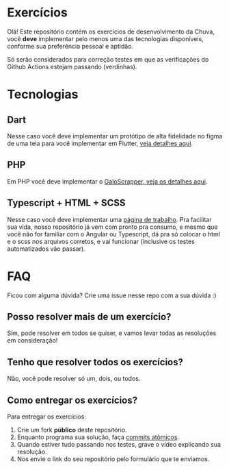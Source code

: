 # Exercícios

Olá! Este repositório contém os exercícios de desenvolvimento da Chuva, você **deve** implementar pelo menos uma das tecnologias disponíveis, conforme sua preferência pessoal e aptidão.

Só serão considerados para correção testes em que as verificações do Github Actions estejam passando (verdinhas).


# Tecnologias
## Dart
Nesse caso você deve implementar um protótipo de alta fidelidade no figma de uma tela para você implementar em Flutter, [veja detalhes aqui](https://github.com/chuva-inc/exercicios-2023/tree/master/dart/).

## PHP
Em PHP você deve implementar o [GaloScrapper, veja os detalhes aqui](https://github.com/chuva-inc/exercicios-2023/tree/master/php/src/WebScrapping).

## Typescript + HTML + SCSS
Nesse caso você deve implementar uma [página de trabalho](https://github.com/chuva-inc/exercicios-2023/tree/master/ts). Pra facilitar sua vida, nosso repositório já vem com pronto pra consumo, e mesmo que você não for familiar com o Angular ou Typescript, dá pra só colocar o html e o scss nos arquivos corretos, e vai funcionar (inclusive os testes automatizados vão passar).

# FAQ
Ficou com alguma dúvida? Crie uma issue nesse repo com a sua dúvida :)

## Posso resolver mais de um exercício?
Sim, pode resolver em todos se quiser, e vamos levar todas as resoluções em consideração!

## Tenho que resolver todos os exercícios?
Não, você pode resolver só um, dois, ou todos.

## Como entregar os exercícios?

Para entregar os exercícios:

1. Crie um fork **público** deste repositório.
2. Enquanto programa sua solução, faça [commits atômicos](https://en.wikipedia.org/wiki/Atomic_commit).
3. Quando estiver tudo passando nos testes, grave o vídeo explicando sua resolução.
4. Nos envie o link do seu repositório pelo formulário que te enviamos.
